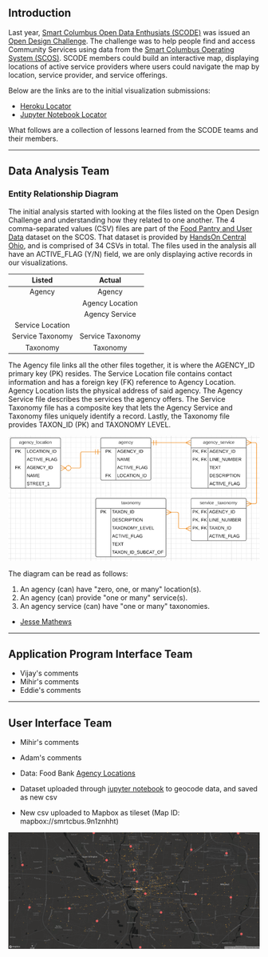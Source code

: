 ## Introduction
Last year, [Smart Columbus Open Data Enthusiats (SCODE)](https://www.scodemeetup.org/) was issued an [Open Design Challenge](https://github.com/SCODEMeetup/locator-jekyll/blob/release-v2.0/HACKABLE-SNACK.md). The challenge was to help people find and access
Community Services using data from the [Smart Columbus Operating System (SCOS)](https://www.smartcolumbusos.com/). SCODE members could build an interactive map, displaying locations of active service providers where users could navigate the map by location, service provider, and service offerings.

Below are the links are to the initial visualization submissions:
- [Heroku Locator](https://cbus-community-service-locator.herokuapp.com/)
- [Jupyter Notebook Locator](https://github.com/SCODEMeetup/community-services-locator-ui-2)

What follows are a collection of lessons learned from the SCODE teams and their members.

---
## Data Analysis Team
### Entity Relationship Diagram
The initial analysis started with looking at the files listed on the Open Design Challenge and understanding how they related to one another. The 4 comma-separated values (CSV) files are part of the [Food Pantry and User Data](https://ckan.smartcolumbusos.com/dataset/food-pantry-and-user-data) dataset on the SCOS. That dataset is provided by [HandsOn Central Ohio](https://handsoncentralohio.org/), and is comprised of 34 CSVs in total. The files used in the analysis all have an ACTIVE_FLAG (Y/N) field, we are only displaying active records in our visualizations.

| Listed            | Actual            |
|:-:                |:-:                |
| Agency            | Agency            |
|                   | Agency Location   |
|                   | Agency Service    |
| Service Location  |                   |
| Service Taxonomy  | Service Taxonomy  |
| Taxonomy          | Taxonomy          |

The Agency file links all the other files together, it is where the AGENCY_ID primary key (PK) resides. The Service Location file contains contact information and has a foreign key (FK) reference to Agency Location. Agency Location lists the physical address of said agency. The Agency Service file describes the services the agency offers. The Service Taxonomy file has a composite key that lets the Agency Service and Taxonomy files uniquely identify a record. Lastly, the Taxonomy file provides TAXON_ID (PK) and TAXONOMY LEVEL. 

![Image of Entity Relationship Diagram](/img/EntityRelationshipDiagram.PNG)

The diagram can be read as follows:
1. An agency (can) have "zero, one, or many" location(s).
2. An agency (can) provide "one or many" service(s).
3. An agency service (can) have "one or many" taxonomies.

- [Jesse Mathews](https://www.linkedin.com/in/jesse-mathews-20662450/)

---
## Application Program Interface Team
- Vijay's comments
- Mihir's comments
- Eddie's comments

---
## User Interface Team
- Mihir's comments
- Adam's comments

 - Data: Food Bank [Agency Locations](https://ckan.smartcolumbusos.com/dataset/b0390b58-35c9-45e8-8a2d-d2472b20d65f/resource/570a8e02-fb0e-4cee-895b-3b32bd740650/download/agency_location.csv)
 - Dataset uploaded through [jupyter notebook](https://jupyter.smartcolumbusos.com/user/ohioadam/lab/tree/Geocoder-to-CSV.ipynb) to geocode data, and saved as new csv
 - New csv uploaded to Mapbox as tileset (Map ID: mapbox://smrtcbus.9n1znhht)

![Map](img/Locations.png)
